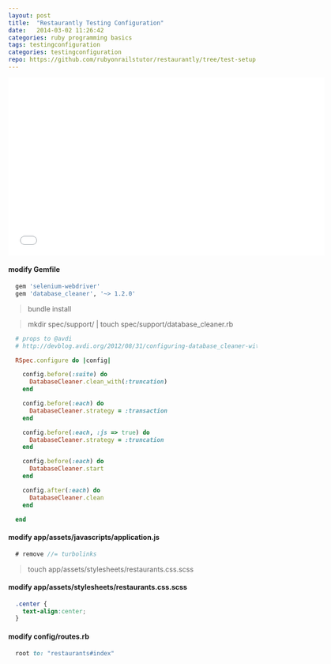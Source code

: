 ```yaml
---
layout: post
title:  "Restaurantly Testing Configuration"
date:   2014-03-02 11:26:42
categories: ruby programming basics
tags: testingconfiguration
categories: testingconfiguration
repo: https://github.com/rubyonrailstutor/restaurantly/tree/test-setup
---
```



<iframe width="640" height="360" src="//www.youtube.com/embed/JNEMXq3srzM?vq=hd1080" frameborder="0" allowfullscreen></iframe>

#### modify Gemfile

```ruby 
  gem 'selenium-webdriver'
  gem 'database_cleaner', '~> 1.2.0'
```

> bundle install

> mkdir spec/support/ | touch spec/support/database_cleaner.rb

```ruby
  # props to @avdi
  # http://devblog.avdi.org/2012/08/31/configuring-database_cleaner-with-rails-rspec-capybara-and-selenium/

  RSpec.configure do |config|

    config.before(:suite) do
      DatabaseCleaner.clean_with(:truncation)
    end

    config.before(:each) do
      DatabaseCleaner.strategy = :transaction
    end

    config.before(:each, :js => true) do
      DatabaseCleaner.strategy = :truncation
    end

    config.before(:each) do
      DatabaseCleaner.start
    end

    config.after(:each) do
      DatabaseCleaner.clean
    end

  end
```

#### modify app/assets/javascripts/application.js


```javascript
  # remove //= turbolinks
```

> touch app/assets/stylesheets/restaurants.css.scss


#### modify app/assets/stylesheets/restaurants.css.scss

```css
  .center {
    text-align:center;
  }
```

#### modify config/routes.rb

```ruby
  root to: "restaurants#index"
```

